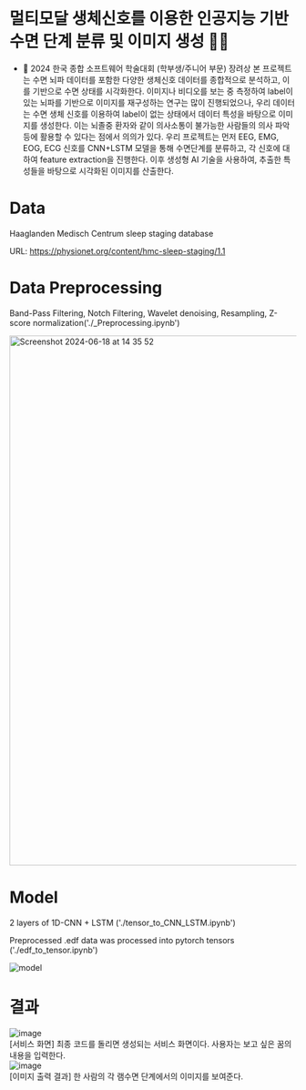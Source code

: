 # 멀티모달 생체신호를 이용한 인공지능 기반 수면 단계 분류 및 이미지 생성 🛌🏻
- 🎉 2024 한국 종합 소프트웨어 학술대회 (학부생/주니어 부문) 장려상
본 프로젝트는 수면 뇌파 데이터를 포함한 다양한 생체신호 데이터를 종합적으로 분석하고, 이를 기반으로 수면 상태를 시각화한다. 이미지나 비디오를 보는 중 측정하여 label이 있는 뇌파를 기반으로 이미지를 재구성하는 연구는 많이 진행되었으나, 우리 데이터는 수면 생체 신호를 이용하여 label이 없는 상태에서 데이터 특성을 바탕으로 이미지를 생성한다. 이는 뇌졸중 환자와 같이 의사소통이 불가능한 사람들의 의사 파악 등에 활용할 수 있다는 점에서 의의가 있다.
우리 프로젝트는 먼저 EEG, EMG, EOG, ECG 신호를 CNN+LSTM 모델을 통해 수면단계를 분류하고, 각 신호에 대하여 feature extraction을 진행한다. 이후 생성형 AI 기술을 사용하여, 추출한 특성들을 바탕으로 시각화된 이미지를 산출한다.

# Data
Haaglanden Medisch Centrum sleep staging database

URL: https://physionet.org/content/hmc-sleep-staging/1.1

# Data Preprocessing
Band-Pass Filtering, Notch Filtering, Wavelet denoising, Resampling, Z-score normalization('./_Preprocessing.ipynb')

<img width="931" alt="Screenshot 2024-06-18 at 14 35 52" src="https://github.com/hoho9337/PSG_sleep_classification/assets/97961767/e96d5673-7713-49b3-b95d-cec7eebbaed0">


# Model
2 layers of 1D-CNN + LSTM ('./tensor_to_CNN_LSTM.ipynb')

Preprocessed .edf data was processed into pytorch tensors ('./edf_to_tensor.ipynb')

![model](https://github.com/hoho9337/sleep-EOG-analysis/assets/97961767/5ccb71ae-4735-4268-a8e3-ad99b4fbf1f8)

# 결과
![image](https://github.com/yyaaoonngg/PSG_sleep_classification/assets/97872145/03267157-657b-4e90-9773-d5f38d192acb) <br>
[서비스 화면] 최종 코드를 돌리면 생성되는 서비스 화면이다. 사용자는 보고 싶은 꿈의 내용을 입력한다.<br>
![image](https://github.com/yyaaoonngg/PSG_sleep_classification/assets/97872145/2b2c0012-af27-451d-ad5d-17f3842dda3f) <br>
[이미지 출력 결과] 한 사람의 각 램수면 단계에서의 이미지를 보여준다.
